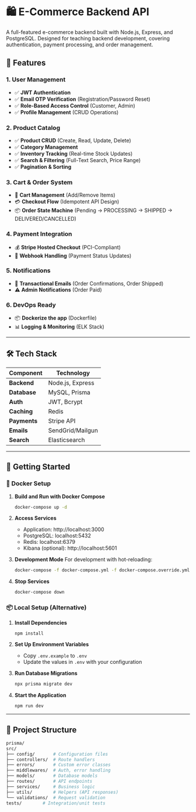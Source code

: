 # 🛍️ E-Commerce Backend API

A full-featured e-commerce backend built with Node.js, Express, and PostgreSQL. Designed for teaching backend development, covering authentication, payment processing, and order management.

## 🚀 Features

### **1. User Management**
- ✅ **JWT Authentication**  
- ✅ **Email OTP Verification** (Registration/Password Reset)  
- ✅ **Role-Based Access Control** (Customer, Admin)  
- ✅ **Profile Management** (CRUD Operations)  

### **2. Product Catalog**
- ✅ **Product CRUD** (Create, Read, Update, Delete)  
- ✅ **Category Management**  
- ✅ **Inventory Tracking** (Real-time Stock Updates)  
- ✅ **Search & Filtering** (Full-Text Search, Price Range)  
- ✅ **Pagination & Sorting**  

### **3. Cart & Order System**
- 🛒 **Cart Management** (Add/Remove Items)  
- 💳 **Checkout Flow** (Idempotent API Design)  
- 📦 **Order State Machine**  (Pending → PROCESSING → SHIPPED → DELIVERED/CANCELLED)


### **4. Payment Integration**
- 💰 **Stripe Hosted Checkout** (PCI-Compliant)  
- 🔔 **Webhook Handling** (Payment Status Updates)  

### **5. Notifications**
- 📧 **Transactional Emails** (Order Confirmations, Order Shipped)  
- ⚠️ **Admin Notifications** (Order Paid)  

### **6. DevOps Ready**
- 📦 **Dockerize the app** (Dockerfile)
- 📊 **Logging & Monitoring** (ELK Stack)

---

## 🛠️ Tech Stack
| Component       | Technology       |
|-----------------|------------------|
| **Backend**     | Node.js, Express |
| **Database**    | MySQL, Prisma    |
| **Auth**        | JWT, Bcrypt      |
| **Caching**     | Redis            |
| **Payments**    | Stripe API       |
| **Emails**      | SendGrid/Mailgun |
| **Search**      | Elasticsearch    |

---

## 🚀 Getting Started

### 🐳 Docker Setup

1. **Build and Run with Docker Compose**
   ```bash
   docker-compose up -d
   ```

2. **Access Services**
   - Application: http://localhost:3000
   - PostgreSQL: localhost:5432
   - Redis: localhost:6379
   - Kibana (optional): http://localhost:5601

3. **Development Mode**
   For development with hot-reloading:
   ```bash
   docker-compose -f docker-compose.yml -f docker-compose.override.yml up
   ```

4. **Stop Services**
   ```bash
   docker-compose down
   ```

### 📦 Local Setup (Alternative)

1. **Install Dependencies**
   ```bash
   npm install
   ```

2. **Set Up Environment Variables**
   - Copy `.env.example` to `.env`
   - Update the values in `.env` with your configuration

3. **Run Database Migrations**
   ```bash
   npx prisma migrate dev
   ```

4. **Start the Application**
   ```bash
   npm run dev
   ```

---

## 📂 Project Structure
```bash
prisma/
src/
├── config/       # Configuration files
├── controllers/  # Route handlers
├── errors/       # Custom error classes
├── middlewares/  # Auth, error handling
├── models/       # Database models
├── routes/       # API endpoints
├── services/     # Business logic
├── utils/        # Helpers (API responses)
└── validations/  # Request validation
tests/        # Integration/unit tests
```

